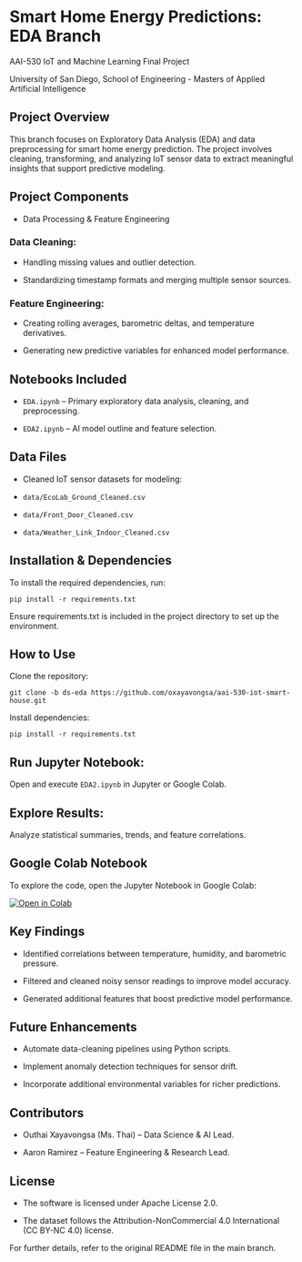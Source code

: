 # Smart Home Energy Predictions: EDA Branch
AAI-530 IoT and Machine Learning Final Project

University of San Diego, School of Engineering - Masters of Applied Artificial Intelligence

## Project Overview

This branch focuses on Exploratory Data Analysis (EDA) and data preprocessing for smart home energy prediction. The project involves cleaning, transforming, and analyzing IoT sensor data to extract meaningful insights that support predictive modeling.

## Project Components

- Data Processing & Feature Engineering

### Data Cleaning:

  - Handling missing values and outlier detection.

  - Standardizing timestamp formats and merging multiple sensor sources.

### Feature Engineering:

  - Creating rolling averages, barometric deltas, and temperature derivatives.

  - Generating new predictive variables for enhanced model performance.

## Notebooks Included

- ```EDA.ipynb``` – Primary exploratory data analysis, cleaning, and preprocessing.

- ```EDA2.ipynb``` – AI model outline and feature selection.

## Data Files

- Cleaned IoT sensor datasets for modeling:

- ```data/EcoLab_Ground_Cleaned.csv```

- ```data/Front_Door_Cleaned.csv```

- ```data/Weather_Link_Indoor_Cleaned.csv```

## Installation & Dependencies

To install the required dependencies, run:

```pip install -r requirements.txt```

Ensure requirements.txt is included in the project directory to set up the environment.

## How to Use

Clone the repository:

```git clone -b ds-eda https://github.com/oxayavongsa/aai-530-iot-smart-house.git```

Install dependencies:

```pip install -r requirements.txt```

## Run Jupyter Notebook:

Open and execute ```EDA2.ipynb``` in Jupyter or Google Colab.

## Explore Results:

Analyze statistical summaries, trends, and feature correlations.

## Google Colab Notebook

To explore the code, open the Jupyter Notebook in Google Colab:

<a href="https://colab.research.google.com/github/oxayavongsa/aai-530-iot-smart-house/blob/main/EDA.ipynb" target="_blank">
  <img src="https://colab.research.google.com/assets/colab-badge.svg" alt="Open in Colab"/>
</a>

## Key Findings

- Identified correlations between temperature, humidity, and barometric pressure.

- Filtered and cleaned noisy sensor readings to improve model accuracy.

- Generated additional features that boost predictive model performance.

## Future Enhancements

- Automate data-cleaning pipelines using Python scripts.

- Implement anomaly detection techniques for sensor drift.

- Incorporate additional environmental variables for richer predictions.

## Contributors

- Outhai Xayavongsa (Ms. Thai) – Data Science & AI Lead.

- Aaron Ramirez – Feature Engineering & Research Lead.

## License

- The software is licensed under Apache License 2.0.

- The dataset follows the Attribution-NonCommercial 4.0 International (CC BY-NC 4.0) license.

For further details, refer to the original README file in the main branch.

